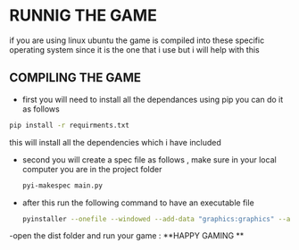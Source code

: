# RUNNIG THE GAME 
if you are using linux ubuntu the game is compiled into these specific operating system since it 
is the one that i use but i will help with this 
## COMPILING THE GAME 
- first you will need to install all the dependances using pip you can do it as follows
```sh
pip install -r requirments.txt
```
this will install all the dependencies which i have included 
- second you will create a spec file as follows , make sure in your local computer you are in the project folder
  ```sh
  pyi-makespec main.py
  ```
- after this run the following command to have an executable file
  ```sh
  pyinstaller --onefile --windowed --add-data "graphics:graphics" --add-data "audio:audio" --add-data "font:font" main.py
  ```

-open the dist folder and run your game : **HAPPY GAMING **
